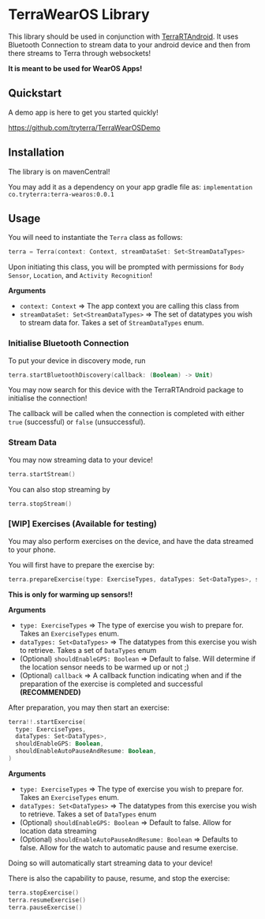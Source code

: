 # TerraWearOS Library

This library should be used in conjunction with [TerraRTAndroid](https://github.com/tryterra/TerraRTAndroid).
It uses Bluetooth Connection to stream data to your android device and then from there streams to Terra through websockets!

**It is meant to be used for WearOS Apps!**

## Quickstart

A demo app is here to get you started quickly!

https://github.com/tryterra/TerraWearOSDemo

## Installation

The library is on mavenCentral!

You may add it as a dependency on your app gradle file as: `implementation co.tryterra:terra-wearos:0.0.1`

## Usage

You will need to instantiate the `Terra` class as follows:

```kotlin
terra = Terra(context: Context, streamDataSet: Set<StreamDataTypes>
```

Upon initiating this class, you will be prompted with permissions for `Body Sensor`, `Location`, and `Activity Recognition`!

**Arguments**
- `context: Context` => The app context you are calling this class from
- `streamDataSet: Set<StreamDataTypes>` => The set of datatypes you wish to stream data for. Takes a set of `StreamDataTypes` enum.

### Initialise Bluetooth Connection

To put your device in discovery mode, run 
```kotlin
terra.startBluetoothDiscovery(callback: (Boolean) -> Unit)
```

You may now search for this device with the TerraRTAndroid package to initialise the connection!

The callback will be called when the connection is completed with either `true` (successful) or `false` (unsuccessful).

### Stream Data

You may now streaming data to your device!

```kotlin
terra.startStream()
```

You can also stop streaming by 
```kotlin
terra.stopStream()
```

### [WIP] Exercises (Available for testing)

You may also perform exercises on the device, and have the data streamed to your phone. 

You will first have to prepare the exercise by:

```kotlin
terra.prepareExercise(type: ExerciseTypes, dataTypes: Set<DataTypes>, shouldEnableGPS: Boolean, callback: (Boolean) -> Unit)
```

**This is only for warming up sensors!!**

**Arguments**
- `type: ExerciseTypes` => The type of exercise you wish to prepare for. Takes an `ExerciseTypes` enum.
- `dataTypes: Set<DataTypes>` => The datatypes from this exercise you wish to retrieve. Takes a set of `DataTypes` enum
- (Optional) `shouldEnableGPS: Boolean` => Default to false. Will determine if the location sensor needs to be warmed up or not ;)
- (Optional) `callback` => A callback function indicating when and if the preparation of the exercise is completed and successful **(RECOMMENDED)**

After preparation, you may then start an exercise:

```kotlin
terra!!.startExercise(
  type: ExerciseTypes,
  dataTypes: Set<DataTypes>,
  shouldEnableGPS: Boolean,
  shouldEnableAutoPauseAndResume: Boolean,
)
```

**Arguments**
- `type: ExerciseTypes` => The type of exercise you wish to prepare for. Takes an `ExerciseTypes` enum.
- `dataTypes: Set<DataTypes>` => The datatypes from this exercise you wish to retrieve. Takes a set of `DataTypes` enum
- (Optional) `shouldEnableGPS: Boolean` => Default to false. Allow for location data streaming
- (Optional) `shouldEnableAutoPauseAndResume: Boolean` => Defaults to false. Allow for the watch to automatic pause and resume exercise.

Doing so will automatically start streaming data to your device!

There is also the capability to pause, resume, and stop the exercise:

```kotlin
terra.stopExercise()
terra.resumeExercise()
terra.pauseExercise()
```



